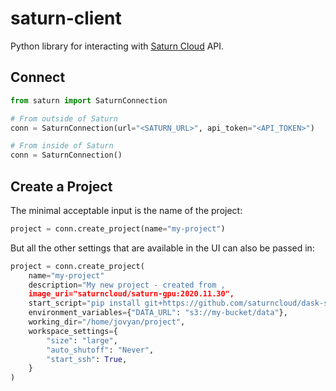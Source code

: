 # saturn-client
Python library for interacting with [Saturn Cloud](https://www.saturncloud.io/) API.

## Connect

```python
from saturn import SaturnConnection

# From outside of Saturn
conn = SaturnConnection(url="<SATURN_URL>", api_token="<API_TOKEN>")

# From inside of Saturn
conn = SaturnConnection()
```

## Create a Project

The minimal acceptable input is the name of the project:

```python
project = conn.create_project(name="my-project")
```

But all the other settings that are available in the UI can also be passed in:

```python
project = conn.create_project(
    name="my-project"
    description="My new project - created from ,
    image_uri="saturncloud/saturn-gpu:2020.11.30",
    start_script="pip install git+https://github.com/saturncloud/dask-saturn.git@main",
    environment_variables={"DATA_URL": "s3://my-bucket/data"},
    working_dir="/home/jovyan/project",
    workspace_settings={
        "size": "large",
        "auto_shutoff": "Never",
        "start_ssh": True,
    }
)
```
